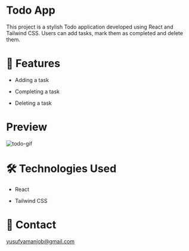 # Todo App

This project is a stylish Todo application developed using React and Tailwind CSS. Users can add tasks, mark them as completed and delete them.

# 🚀 Features

- Adding a task

- Completing a task

- Deleting a task

# Preview

![todo-gif](https://github.com/user-attachments/assets/63d6015a-bb47-42d6-9028-8ed13b005af6)


# 🛠️ Technologies Used

- React

- Tailwind CSS

# 📧 Contact

yusufyamanjob@gmail.com
